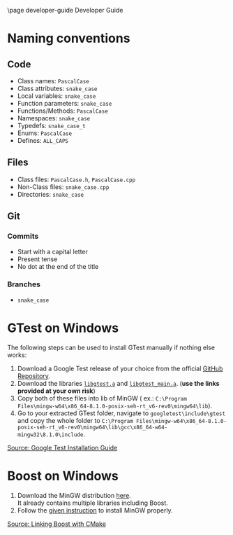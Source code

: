 \page developer-guide Developer Guide

# Naming conventions

## Code

- Class names: `PascalCase`
- Class attributes: `snake_case`
- Local variables: `snake_case`
- Function parameters: `snake_case`
- Functions/Methods: `PascalCase`
- Namespaces: `snake_case`
- Typedefs: `snake_case_t`
- Enums: `PascalCase`
- Defines: `ALL_CAPS`

## Files

- Class files: `PascalCase.h`, `PascalCase.cpp`
- Non-Class files: `snake_case.cpp`
- Directories: `snake_case`

## Git

### Commits

- Start with a capital letter
- Present tense
- No dot at the end of the title

### Branches

- `snake_case`

# GTest on Windows

The following steps can be used to install GTest manually if nothing else works:

1. Download a Google Test release of your choice from the official [GitHub Repository](https://github.com/google/googletest/).
2. Download the libraries [`libgtest.a`](https://drive.google.com/file/d/1N6hmXb2Ix6fvMJa3-2O6oXuaDyDnkBu6/view?usp=sharing)
   and [`libgtest_main.a`](https://drive.google.com/file/d/1wEpDVtbNIeSl22TKAJIqRLenjd2q6uM3/view?usp=sharing). (**use the links provided at your own
   risk**)
3. Copy both of these files into lib of MinGW (
   ex.: `C:\Program Files\mingw-w64\x86_64-8.1.0-posix-seh-rt_v6-rev0\mingw64\lib`).
4. Go to your extracted GTest folder, navigate to `googletest\include\gtest` and copy the whole folder
   to `C:\Program Files\mingw-w64\x86_64-8.1.0-posix-seh-rt_v6-rev0\mingw64\lib\gcc\x86_64-w64-mingw32\8.1.0\include`.

[Source: Google Test Installation Guide](https://medium.com/swlh/google-test-installation-guide-for-c-in-windows-for-visual-studio-code-2b2e66352456)

# Boost on Windows

1. Download the MinGW distribution [here](https://nuwen.net/mingw.html).  
   It already contains multiple libraries including Boost.
2. Follow the [given instruction](https://nuwen.net/mingw.html#install) to install MinGW properly.

[Source: Linking Boost with CMake](https://stackoverflow.com/questions/65357626/cmake-cannot-find-boost-on-windows)
